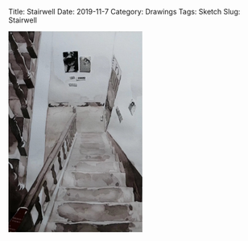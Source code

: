 Title: Stairwell
Date: 2019-11-7
Category: Drawings
Tags: Sketch
Slug: Stairwell

<div style="display: flex; gap: 20px;">
  <img src="../images/Stairwell.png" alt="A Peaceful Bed 1" style="max-height: 400px;">
</div>

